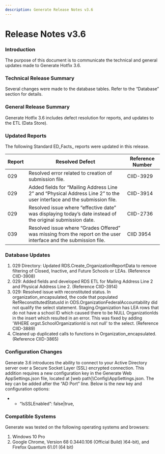 ```yaml
---
description: Generate Release Notes v3.6
---
```


# Release Notes v3.6

### Introduction <a href="#introduction" id="introduction"></a>

The purpose of this document is to communicate the technical and general updates made to Generate Hotfix 3.6.

### Technical Release Summary <a href="#technical-release-summary" id="technical-release-summary"></a>

Several changes were made to the database tables. Refer to the “Database” section for details.

### General Release Summary <a href="#general-release-summary" id="general-release-summary"></a>

Generate Hotfix 3.6 includes defect resolution for reports, and updates to the ETL (Data Store).

### Updated Reports <a href="#updated-reports" id="updated-reports"></a>

The following Standard ED_Facts_ reports were updated in this release.

| Report | Resolved Defect                                                                                                        | Reference Number |
| ------ | ---------------------------------------------------------------------------------------------------------------------- | ---------------- |
| 029    | Resolved error related to creation of submission file.                                                                 | CIID-3929        |
| 029    | Added fields for “Mailing Address Line 2” and “Physical Address Line 2” to the user interface and the submission file. | CIID-3914        |
| 029    | Resolved issue where “effective date” was displaying today’s date instead of the original submission date.             | CIID-2736        |
| 039    | Resolved issue where “Grades Offered” was missing from the report on the user interface and the submission file.       | CIID 3954        |

### Database Updates <a href="#database-updates" id="database-updates"></a>

1. 029 Directory: Updated RDS.Create\_OrganizationReportData to remove filtering of Closed, Inactive, and Future Schools or LEAs. (Reference CIID-3908)
2. 029: Added fields and developed RDS ETL for Mailing Address Line 2 and Physical Address Line 2. (Reference CIID-3914)
3. 029: Resolved issue with reconstituted status. In organization\_encapsulated, the code that populated RefReconstitutedStatusId in ODS.OrganizationFederalAccountability did not qualify the select statement. Staging.Organization has LEA rows that do not have a school ID which caused there to be NULL OrganizationIds in the insert which resulted in an error. This was fixed by adding 'WHERE orgst.SchoolOrganizationId is not null' to the select. (Reference CIID-3889)
4. Cleaned up duplicated calls to functions in Organization\_encapsulated. (Reference CIID-3865)

### Configuration Changes <a href="#configuration-changes" id="configuration-changes"></a>

Generate 3.6 introduces the ability to connect to your Active Directory server over a Secure Socket Layer (SSL) encrypted connection. This addition requires a new configuration key in the Generate Web AppSettings.json file, located at \[web path]\Config\AppSettings.json. The key can be added after the “AD Port” line. Below is the new key and configuration options:

*
  * “IsSSLEnabled”: false|true,

### Compatible Systems <a href="#compatible-systems" id="compatible-systems"></a>

Generate was tested on the following operating systems and browsers:

1. Windows 10 Pro
2. Google Chrome, Version 68 0.3440.106 (Official Build) )64-bit), and Firefox Quantum 61.01 (64 bit)
